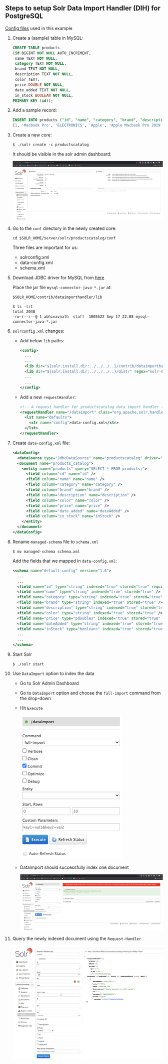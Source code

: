 ## Steps to setup Solr Data Import Handler (DIH) for PostgreSQL

[Config files](./dih_config_files "Config Files") used in this example

1. Create a (sample) table in MySQL:

   ```sql
   CREATE TABLE products
   (id BIGINT NOT NULL AUTO_INCREMENT,
    name TEXT NOT NULL,
    category TEXT NOT NULL,
    brand TEXT NOT NULL,
    description TEXT NOT NULL,
    color TEXT,
    price DOUBLE NOT NULL,
    date_added TEXT NOT NULL,
    in_stock BOOLEAN NOT NULL,
   PRIMARY KEY (id));
   ```

2. Add a sample record:

   ```sql
   INSERT INTO products ("id", "name", "category", "brand", "description", "color", "price", "date_added", "in_stock") VALUES
   (1, 'Macbook Pro', 'ELECTRONICS', 'Apple', 'Apple Macbook Pro 2019 model', 'RED', 2200, '2021-09-17', 1);
   ```

3. Create a new core:

   ```
   $ ./solr create -c productscatalog
   ```

   It should be visible in the solr admin dashboard:

   ![Solr Admin Dashboard](./images/solr_admin_new_core.png "New Core in Solr Admin Dashboard")


4. Go to the `conf` directory in the newly created core:

   ```
   cd $SOLR_HOME/server/solr/productscatalog/conf
   ```

   Three files are important for us:

   - solrconfig.xml
   - data-config.xml
   - schema.xml


5. Download JDBC driver for MySQL from [here](https://dev.mysql.com/downloads/connector/j/ "MySQL JDBC driver")

   Place the jar file `mysql-connector-java-*.jar` at:

   ```shell
   $SOLR_HOME/contrib/dataimporthandler/lib
   ```

   ```shell
   $ ls -lrt
   total 2048
   -rw-r--r--@ 1 abhinavnath  staff  1005522 Sep 17 22:08 mysql-connector-java-*.jar
   ```

6. `solrconfig.xml` changes:

   - Add below `lib` paths:
     ```xml
     <config>
       ...
       ...
       <lib dir="${solr.install.dir:../../../..}/contrib/dataimporthandler/lib" regex=".*\.jar" />
       <lib dir="${solr.install.dir:../../../..}/dist/" regex="solr-dataimporthandler-.*\.jar" />
       ...
       ...
     </config>
     ```

   - Add a new `requestHandler`:
     ```xml
     <!-- A request handler for productscatalog data import handler -->
     <requestHandler name="/dataimport" class="org.apache.solr.handler.dataimport.DataImportHandler">
       <lst name="defaults">
         <str name="config">data-config.xml</str>
       </lst>
     </requestHandler>
     ```


7. Create `data-config.xml` file:

   ```xml
   <dataConfig>
     <dataSource type="JdbcDataSource" name="productscatalog" driver="com.mysql.jdbc.Driver" url="jdbc:mysql://localhost:3306/productscatalog-db" user="root" password="password" />
     <document name="products_catalog">
       <entity name="products" query="SELECT * FROM products;">
         <field column="id" name="id" />
         <field column="name" name="name" />
         <field column="category" name="category" />
         <field column="brand" name="brand" />
         <field column="description" name="description" />
         <field column="color" name="color" />
         <field column="price" name="price" />
         <field column="date_added" name="dateAdded" />
         <field column="in_stock" name="inStock" />
       </entity>
     </document>
   </dataConfig>
   ```


8. Rename `managed-schema` file to `schema.xml`

   ```shell
   $ mv managed-schema schema.xml
   ```

   Add the fields that we mapped in `data-config.xml`:

   ```xml
   <schema name="default-config" version="1.6">
     ...
     ...
     <field name="id" type="string" indexed="true" stored="true" required="true" multiValued="false" />
     <field name="name" type="string" indexed="true" stored="true" />
     <field name="category" type="string" indexed="true" stored="true" />
     <field name="brand" type="string" indexed="true" stored="true" />
     <field name="description" type="string" indexed="true" stored="true" />
     <field name="color" type="string" indexed="true" stored="true" />
     <field name="price" type="pdoubles" indexed="true" stored="true" />
     <field name="dateAdded" type="string" indexed="true" stored="true" />
     <field name="inStock" type="booleans" indexed="true" stored="true" />
     ...
     ...
   </schema>
   ```


9. Start Solr

   ```shell
   $ ./solr start
   ```


10. Use `DataImport` option to index the data

    - Go to Solr Admin Dashboard
    - Go to `DataImport` option and choose the `full-import` command from the drop-down
    - Hit `Execute`

      <img src="images/dataimport.png" alt="DataImport Execute" style="height: 460px; width:326px;"/>

    - DataImport should successfully index one document

      ![Indexing completed](./images/dataimport_indexing_completed.png "Indexing completed")


11. Query the newly indexed document using the `Request-Handler`

    ![Request Handler](./images/request_handler_query.png "Request Handler")